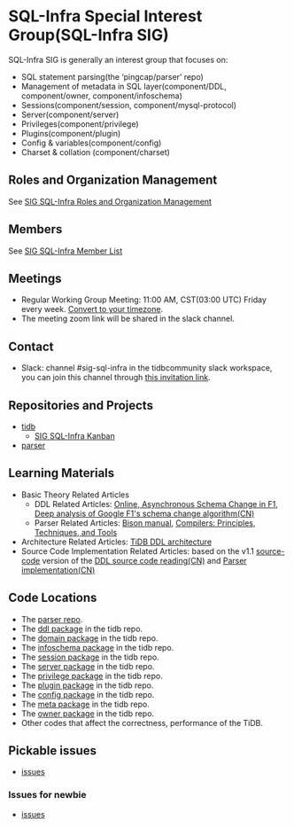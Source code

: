 # SQL-Infra Special Interest Group(SQL-Infra SIG)

SQL-Infra SIG is generally an interest group that focuses on:

* SQL statement parsing(the ‘pingcap/parser’ repo)
* Management of metadata in SQL layer(component/DDL, component/owner, component/infoschema)
* Sessions(component/session, component/mysql-protocol)
* Server(component/server)
* Privileges(component/privilege)
* Plugins(component/plugin)
* Config & variables(component/config)
* Charset & collation (component/charset)

## Roles and Organization Management

See [SIG SQL-Infra Roles and Organization Management](roles-and-organization-management.md)

## Members

See [SIG SQL-Infra Member List](membership.json)

## Meetings

* Regular Working Group Meeting: 11:00 AM, CST(03:00 UTC) Friday every week. [Convert to your timezone](http://www.thetimezoneconverter.com).
* The meeting zoom link will be shared in the slack channel.

## Contact

* Slack: channel #sig-sql-infra in the tidbcommunity slack workspace, you can join this channel through [this invitation link](https://slack.tidb.io/invite?team=tidb-community&channel=sig-sql-infra&ref=pingcap-community).

## Repositories and Projects

* [tidb](https://github.com/pingcap/tidb)
    * [SIG SQL-Infra Kanban](https://github.com/pingcap/tidb/projects/40)
* [parser](https://github.com/pingcap/parser/issues)

## Learning Materials

* Basic Theory Related Articles
    * DDL Related Articles: [Online, Asynchronous Schema Change in F1](https://static.googleusercontent.com/media/research.google.com/zh-CN//pubs/archive/41376.pdf), [Deep analysis of Google F1's schema change algorithm(CN)](https://github.com/ngaut/builddatabase/blob/master/f1/schema-change.md)
    * Parser Related Articles: [Bison manual](https://www.gnu.org/software/bison/manual/html_node/index.html), [Compilers: Principles, Techniques, and Tools](https://www.amazon.com/Compilers-Principles-Techniques-Tools-2nd/dp/0321486811v)
* Architecture Related Articles: [TiDB DDL architecture](https://github.com/pingcap/tidb/blob/master/docs/design/2018-10-08-online-DDL.md)
* Source Code Implementation Related Articles: based on the v1.1 [source-code](https://github.com/pingcap/tidb/tree/source-code) version of the [DDL source code reading(CN)](https://pingcap.com/blog-cn/tidb-source-code-reading-17/) and [Parser implementation(CN)](https://pingcap.com/blog-cn/tidb-source-code-reading-5/)

## Code Locations

* The [parser repo](https://github.com/pingcap/parser).
* The [ddl package](https://github.com/pingcap/tidb/tree/master/ddl) in the tidb repo.
* The [domain package](https://github.com/pingcap/tidb/tree/master/domain) in the tidb repo.
* The [infoschema package](https://github.com/pingcap/tidb/tree/master/infoschema) in the tidb repo.
* The [session package](https://github.com/pingcap/tidb/tree/master/session) in the tidb repo.
* The [server package](https://github.com/pingcap/tidb/tree/master/server) in the tidb repo.
* The [privilege package](https://github.com/pingcap/tidb/tree/master/privilege) in the tidb repo.
* The [plugin package](https://github.com/pingcap/tidb/tree/master/plugin) in the tidb repo.
* The [config package](https://github.com/pingcap/tidb/tree/master/config) in the tidb repo.
* The [meta package](https://github.com/pingcap/tidb/tree/master/meta) in the tidb repo.
* The [owner package](https://github.com/pingcap/tidb/tree/master/owner) in the tidb repo.
* Other codes that affect the correctness, performance of the TiDB. 

## Pickable issues

* [issues](https://github.com/pingcap/tidb/issues?q=is%3Aissue+is%3Aopen+label%3Asig%2Fsql-infra)

### Issues for newbie

* [issues](https://github.com/pingcap/tidb/issues?q=is%3Aissue+is%3Aopen+label%3Asig%2Fsql-infra+label%3Adifficulty%2Feasy)
